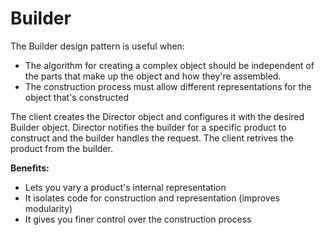 # Builder

The Builder design pattern is useful when:
- The algorithm for creating a complex object should be independent of the parts that make up the object and how they're assembled.
- The construction process must allow different representations for the object that's constructed

The client creates the Director object and configures it with the desired Builder object. Director notifies the builder for a specific product to construct and the builder handles the request. The client retrives the product from the builder.

**Benefits:**
- Lets you vary a product's internal representation
- It isolates code for construction and representation (improves modularity)
- It gives you finer control over the construction process
